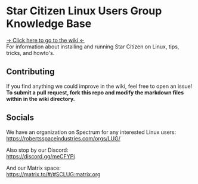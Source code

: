 # Star Citizen Linux Users Group Knowledge Base

[-> Click here to go to the wiki <-](https://wiki.starcitizen-lug.org)  
For information about installing and running Star Citizen on Linux, tips, tricks, and howto's. 
## Contributing

If you find anything we could improve in the wiki, feel free to open an issue!  
**To submit a pull request, fork this repo and modify the markdown files within in the wiki directory.**

## Socials

We have an organization on Spectrum for any interested Linux users:  
https://robertsspaceindustries.com/orgs/LUG/ 

Also stop by our Discord:  
https://discord.gg/meCFYPj 

And our Matrix space:  
https://matrix.to/#/#SCLUG:matrix.org
